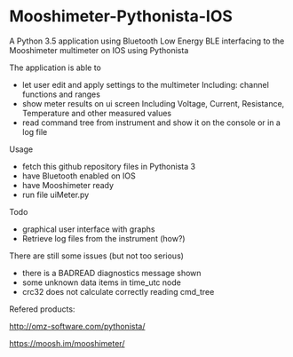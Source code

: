 # Mooshimeter-Pythonista-IOS
A Python 3.5 application using Bluetooth Low Energy BLE interfacing to the Mooshimeter multimeter on IOS using Pythonista

The application is able to 
 - let user edit and apply settings to the multimeter
   Including: channel functions and ranges
 - show meter results on ui screen
   Including Voltage, Current, Resistance, Temperature and other measured values
 - read command tree from instrument and show it on the console or in a log file

Usage
 - fetch this github repository files in Pythonista 3
 - have Bluetooth enabled on IOS
 - have Mooshimeter ready
 - run file uiMeter.py

Todo
 - graphical user interface with graphs 
 - Retrieve log files from the instrument (how?)

There are still some issues (but not too serious)
 - there is a BADREAD diagnostics message shown
 - some unknown data items in time_utc node
 - crc32 does not calculate correctly reading cmd_tree

Refered products:

http://omz-software.com/pythonista/

https://moosh.im/mooshimeter/

